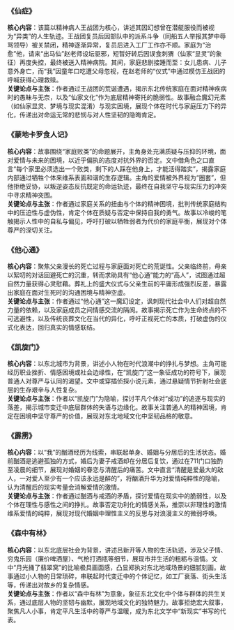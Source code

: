 
### 《仙症》  
**核心内容**：该篇以精神病人王战团为核心，讲述其因幻想曾在潜艇服役而被视为“异类”的人生轨迹。王战团复员后因部队中的派系斗争（同船五人举报其梦中辱骂领导）被关禁闭，精神逐渐异常，复员后进入工厂工作亦不顺。家庭为“治愈”他，请来“出马仙”赵老师设坛驱邪，短暂好转后因误食刺猬（仙家“显灵”的象征）再度失控，最终被送入精神病院。其间，家庭悲剧接踵而至：女儿患病、儿子意外身亡，而“我”因童年口吃遭父母忽视，在赵老师的“仪式”中通过模仿王战团的呼喊获得心理救赎。  
**关键论点与主张**：作者通过王战团的荒诞遭遇，揭示东北传统家庭在面对精神疾病时的愚昧与无奈，以及“仙家文化”作为底层精神寄托的脆弱性。故事融合魔幻元素（如仙家显灵、梦境与现实混淆）与现实困境，展现个体在时代与家庭压力下的异化，传递出对命运无常的悲悯与对人性坚韧的隐晦肯定。  

### 《蒙地卡罗食人记》  
**核心内容**：故事围绕“家庭败类”的命题展开，主角身处充满质疑与压抑的环境，面对爱情与未来的困境，以近乎偏执的态度对抗外界的否定。文中借角色之口直言“每个家里必须选出一个败类，剩下的人踩在他身上，才能活得踏实”，揭露家庭内部通过牺牲个体来维系表面和谐的生存逻辑。主角的爱情被外界视为“圈套”，但他拒绝妥协，以叛逆姿态反抗既定的命运轨迹，最终在自我坚守与现实压力的冲突中寻求精神突围。  
**关键论点与主张**：作者通过家庭关系的扭曲与个体的精神困境，批判传统家庭结构中的压迫性与虚伪性，肯定个体在质疑与否定中保持自我的勇气。故事以冷峻的笔触揭示人性中的自私与偏见，呼吁打破以牺牲弱者为代价的家庭平衡，展现对个体尊严的深切关注。  

### 《他心通》  
**核心内容**：聚焦父亲漫长的死亡过程与家庭面对死亡的荒诞性。父亲临终前，母亲以絮叨的对话回避死亡的沉重，转而求助具有“他心通”能力的“高人”，试图通过超自然力量获得心灵慰藉。葬礼上的盛大仪式与父亲生前的平庸形成强烈反差，暴露出家庭在面对生死时的沟通困境与精神空虚。  
**关键论点与主张**：作者通过“他心通”这一魔幻设定，讽刺现代社会中人们对超自然力量的依赖，以及家庭成员之间情感交流的隔阂。故事揭示死亡作为生命终点的不可逃避性，以及传统丧葬文化在当代的异化，呼吁正视死亡的本质，打破虚伪的仪式化表达，回归真实的情感联结。  

### 《凯旋门》  
**核心内容**：以东北城市为背景，讲述小人物在时代浪潮中的挣扎与梦想。主角可能经历职业挫折、情感困境或社会边缘性，在“凯旋门”这一象征成功的符号下，展现普通人对尊严与认同的渴望。文中或穿插侦探小说元素，通过悬疑情节折射社会底层的生存艰辛与人性复杂。  
**关键论点与主张**：作者以“凯旋门”为隐喻，探讨平凡个体对“成功”的追逐与现实的落差，揭示城市变迁中底层群体的失语与边缘化。故事关注普通人的精神困境，肯定在困境中坚守尊严的价值，展现对东北地域文化中坚韧品格的敬意。  

### 《霹雳》  
**核心内容**：以“我”的酗酒经历为线索，串联起单身、婚姻与分居后的生活状态。婚前酗酒是逃避孤独的方式，婚后为妻子戒酒却在分居后复饮，通过在711门口独酌至凌晨的细节，展现对婚姻的眷恋与清醒后的痛苦。文中直言“清醒是爱最大的敌人，一对爱人至少有一个应该永远是醉的”，将酗酒升华为对爱情纯粹性的隐喻，认为清醒后的现实考量会消解爱情的激情。  
**关键论点与主张**：作者通过酗酒与戒酒的矛盾，探讨爱情在现实中的脆弱性，以及个体在理性与感性之间的挣扎。故事否定功利化的情感关系，推崇以非理性的激情维系爱情的纯粹，展现对现代婚姻中理性主义的反思与对浪漫主义的微弱呼唤。  

### 《森中有林》  
**核心内容**：以东北底层社会为背景，讲述吕新开等人物的生活轨迹，涉及父子情、穷鬼乐园（廉价啤酒屋）、气枪打酒瓶等细节，展现市井生活的粗粝与温情。文中“月光捅了翡翠窝”的比喻极具画面感，凸显郑执对东北地域场景的细腻刻画。故事通过小人物的日常琐碎，串联起时代变迁中的个体记忆，如工厂衰落、街头生活等，传递出对故乡的复杂情感。  
**关键论点与主张**：作者以“森中有林”为意象，象征东北文化中个体与群体的共生关系，通过底层人物的坚韧与幽默，展现地域文化的独特魅力。故事拒绝宏大叙事，聚焦凡人小事，肯定平凡生活中的尊严与温暖，成为东北文学中“新现实”书写的代表。